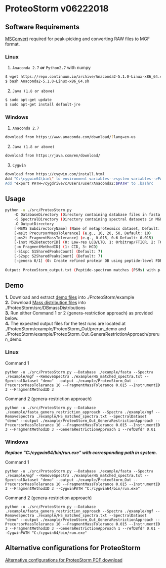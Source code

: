 # ProteoStorm v06222018 #

Software Requirements
---------------

[MSConvert](http://proteowizard.sourceforge.net/tools.shtml) required for peak-picking and converting RAW files to MGF format.

### Linux ###
1. ```Anaconda 2.7``` ***or*** ```Python2.7``` with numpy <br />
```sh
$ wget https://repo.continuum.io/archive/Anaconda2-5.1.0-Linux-x86_64.sh
$ bash Anaconda2-5.1.0-Linux-x86_64.sh
```

2. ```Java (1.8 or above)```<br />
```sh
$ sudo apt-get update
$ sudo apt-get install default-jre
```

### Windows ### 
1. ```Anaconda 2.7```<br />
```sh
download from https://www.anaconda.com/download/?lang=en-us
```

2. ```Java (1.8 or above)```<br />
```sh
download from https://java.com/en/download/
```

3. ```Cygwin```<br />
```sh
download from https://cygwin.com/install.html
Add "C:\cygwin64\bin\" to environment variables-->system variables-->PATH
Add "export PATH=/cygdrive/c/Users/user/Anaconda2:$PATH" to .bashrc
```

Usage
---------------
```sh
python -u ./src/ProteoStorm.py
	-D DatabaseDirectory (Directory containing database files in fasta format)
	-S SpectralDirectory (Directory containing spectral datasets in MGF format, peak-picked and converted from RAW using MSConvert)
	-O OutputDirectory
	[-MSMS SubdirectoryName] (Name of metaproteomics dataset, Default: date_time)
	[-ms1t PrecursorMassTolerance] (e.g., 10, 20, 50, Default: 10)
	[-ms2t FragmentMassTolerance] (e.g., 0.015, 0.6 Default: 0.015)
	[-inst MS2DetectorID] (0: Low-res LCQ/LTQ, 1: Orbitrap/FTICR, 2: TOF, 3: Q-Exactive(Default))
	[-m FragmentMethodID] (1: CID, 3: HCD)
	[-S1spc S1SharedPeaksCount] (Default: 7)
	[-S2spc S2SharedPeaksCount] (Default: 7)
	[-genera 0/1] (0: Create refined protein DB using peptide-level FDR (Default), 1: genera-restriction approach)
	
Output: ProteoStorm_output.txt (Peptide-spectrum matches (PSMs) with p-values computed using the MS-GF+ generating function.)
```
	
Demo
---------------
**1.** Download and extract [demo files](https://drive.google.com/open?id=1LGNSdR4n0mNlztmIryi9SeLoy9420ugy) into ./ProteoStorm/example<br />
**2.** Download [Mass distribution files](https://drive.google.com/open?id=1FfQFeheN2BUSZ9BaA-t0PyspKpYIJrwn) into ./ProteoStorm/src/DBmassDistributions<br />
**3.** Run either Command 1 or 2 (genera-restriction approach) as provided below.<br />
**4.** The expected output files for the test runs are located at ./ProteoStorm/example/ProteoStorm_Out/prerun_demo and ./ProteoStorm/example/ProteoStorm_Out_GeneraRestrictionApproach/prerun_demo.

### Linux ### 

Command 1
```
python -u ./src/ProteoStorm.py --Database ./example/fasta --Spectra ./example/mgf --RemoveSpectra ./example/HS_matched_spectra.txt --SpectralDataset "demo" --output ./example/ProteoStorm_Out --PrecursorMassTolerance 10 --FragmentMassTolerance 0.015 --InstrumentID 3 --FragmentMethodID 3
```
Command 2 (genera-restriction approach)
```
python -u ./src/ProteoStorm.py --Database ./example/fasta_genera_restriction_approach --Spectra ./example/mgf --RemoveSpectra ./example/HS_matched_spectra.txt --SpectralDataset "demo" --output ./example/ProteoStorm_Out_GeneraRestrictionApproach --PrecursorMassTolerance 10 --FragmentMassTolerance 0.015 --InstrumentID 3 --FragmentMethodID 3 --GeneraRestrictionApproach 1 --refDBfdr 0.01
```

### Windows ### 
***Replace "C:/cygwin64/bin/run.exe" with corresponding path in system.***

Command 1
```
python -u ./src/ProteoStorm.py --Database ./example/fasta --Spectra ./example/mgf --RemoveSpectra ./example/HS_matched_spectra.txt --SpectralDataset "demo" --output ./example/ProteoStorm_Out --PrecursorMassTolerance 10 --FragmentMassTolerance 0.015 --InstrumentID 3 --FragmentMethodID 3 --CygwinPATH "C:/cygwin64/bin/run.exe"
```
Command 2 (genera-restriction approach)
```
python -u ./src/ProteoStorm.py --Database ./example/fasta_genera_restriction_approach --Spectra ./example/mgf --RemoveSpectra ./example/HS_matched_spectra.txt --SpectralDataset "demo" --output ./example/ProteoStorm_Out_GeneraRestrictionApproach --PrecursorMassTolerance 10 --FragmentMassTolerance 0.015 --InstrumentID 3 --FragmentMethodID 3 --GeneraRestrictionApproach 1 --refDBfdr 0.01 --CygwinPATH "C:/cygwin64/bin/run.exe"
```

Alternative configurations for ProteoStorm
---------------
[Alternative configurations for ProteoStorm PDF download](https://drive.google.com/file/d/17y7JxIy7duakiXHIFQ9P1IlMX1gMtM-i/view?usp=sharing)